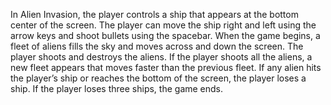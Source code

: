 In Alien Invasion, the player controls a ship that appears at
the bottom center of the screen. The player can move the ship 
right and left using the arrow keys and shoot bullets using the
spacebar. When the game begins, a fleet of aliens fills the sky 
and moves across and down the screen. The player shoots and 
destroys the aliens. If the player shoots all the aliens, a new fleet
appears that moves faster than the previous fleet. If any alien hits
the player’s ship or reaches the bottom of the screen, the player
loses a ship. If the player loses three ships, the game ends.